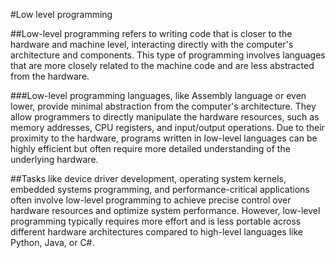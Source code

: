 #Low level programming

##Low-level programming refers to writing code that is closer to the hardware and machine level, interacting directly with the computer's architecture and components. This type of programming involves languages that are more closely related to the machine code and are less abstracted from the hardware.

###Low-level programming languages, like Assembly language or even lower, provide minimal abstraction from the computer's architecture. They allow programmers to directly manipulate the hardware resources, such as memory addresses, CPU registers, and input/output operations. Due to their proximity to the hardware, programs written in low-level languages can be highly efficient but often require more detailed understanding of the underlying hardware.

##Tasks like device driver development, operating system kernels, embedded systems programming, and performance-critical applications often involve low-level programming to achieve precise control over hardware resources and optimize system performance. However, low-level programming typically requires more effort and is less portable across different hardware architectures compared to high-level languages like Python, Java, or C#.
